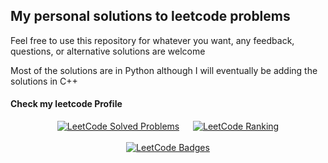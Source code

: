 ## My personal solutions to leetcode problems

Feel free to use this repository for whatever you want, any feedback, questions, or alternative solutions are welcome

Most of the solutions are in Python although I will eventually be adding the solutions in C++

#### Check my leetcode Profile

<div align="center">
    <div>
        <a href="https://leetcode.com/ArturoPerez/" style="margin:5px;"><img  src="https://img.shields.io/badge/dynamic/json?style=for-the-badge&labelColor=black&color=%23ffa116&label=Solved&query=solvedOverTotal&url=https%3A%2F%2Fleetcode-badge.vercel.app%2Fapi%2Fusers%2FArturoPerez&logo=leetcode&logoColor=yellow"  alt="LeetCode Solved Problems"/></a> &nbsp; <a href="https://leetcode.com/ArturoPerez/" style="margin:5px;"><img  src="https://img.shields.io/badge/dynamic/json?style=for-the-badge&labelColor=black&color=%23ffa116&label=Ranking&query=ranking&url=https%3A%2F%2Fleetcode-badge.vercel.app%2Fapi%2Fusers%2FArturoPerez&logo=leetcode&logoColor=yellow"  alt="LeetCode Ranking"/></a>
    </div>
    <br>
    <div>
        <a href="https://leetcode.com/ArturoPerez/">
            <img  src="https://leetcode-badge-showcase.vercel.app/api?username=ArturoPerez&theme=dark"  alt="LeetCode Badges"/>
        </a>
    </div>
</div>
